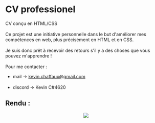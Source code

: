 # CV professionel 
CV conçu en HTML/CSS <br><br>
Ce projet est une initiative personnelle dans le but d'améliorer mes compétences en web, plus précisément en HTML et en CSS.<br><br>
Je suis donc prêt à recevoir des retours s'il y a des choses que vous pouvez m'apprendre !<br><br>
Pour me contacter : <br>
- mail -> kevin.chaffaux@gmail.com<br><br>
- discord ->  Kevin C#4620

## Rendu :
<p align="center">
  <img src="https://user-images.githubusercontent.com/103142957/214569361-435fadb8-3fc8-49dc-8b57-cc17cba4214b.PNG" />
</p>



